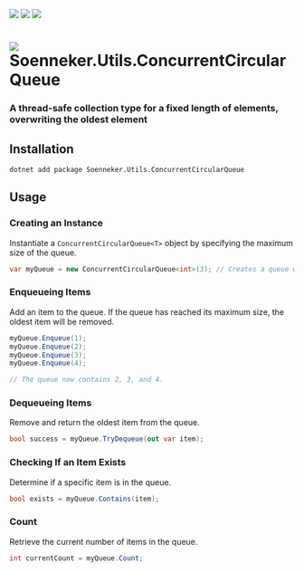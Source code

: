 [![](https://img.shields.io/nuget/v/soenneker.utils.concurrentcircularqueue.svg?style=for-the-badge)](https://www.nuget.org/packages/soenneker.utils.concurrentcircularqueue/)
[![](https://img.shields.io/github/actions/workflow/status/soenneker/soenneker.utils.concurrentcircularqueue/publish-package.yml?style=for-the-badge)](https://github.com/soenneker/soenneker.utils.concurrentcircularqueue/actions/workflows/publish-package.yml)
[![](https://img.shields.io/nuget/dt/soenneker.utils.concurrentcircularqueue.svg?style=for-the-badge)](https://www.nuget.org/packages/soenneker.utils.concurrentcircularqueue/)

# ![](https://user-images.githubusercontent.com/4441470/224455560-91ed3ee7-f510-4041-a8d2-3fc093025112.png) Soenneker.Utils.ConcurrentCircularQueue
### A thread-safe collection type for a fixed length of elements, overwriting the oldest element

## Installation

```
dotnet add package Soenneker.Utils.ConcurrentCircularQueue
```

## Usage

### Creating an Instance
Instantiate a `ConcurrentCircularQueue<T>` object by specifying the maximum size of the queue.
```csharp
var myQueue = new ConcurrentCircularQueue<int>(3); // Creates a queue with a maximum size of 3.
```

### Enqueueing Items
Add an item to the queue. If the queue has reached its maximum size, the oldest item will be removed.
```csharp
myQueue.Enqueue(1);
myQueue.Enqueue(2);
myQueue.Enqueue(3);
myQueue.Enqueue(4);

// The queue now contains 2, 3, and 4.
```

### Dequeueing Items
Remove and return the oldest item from the queue.
```csharp
bool success = myQueue.TryDequeue(out var item);
```

### Checking If an Item Exists
Determine if a specific item is in the queue.
```csharp
bool exists = myQueue.Contains(item);
```

### Count
Retrieve the current number of items in the queue.
```csharp
int currentCount = myQueue.Count;
```